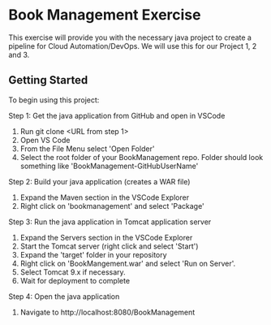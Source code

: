 # Book Management Exercise
This exercise will provide you with the necessary java project to create a pipeline for Cloud Automation/DevOps.  We will use this for our Project 1, 2 and 3.

## Getting Started
To begin using this project:

Step 1: Get the java application from GitHub and open in VSCode
  1. Run git clone <URL from step 1>
  2. Open VS Code
  3. From the File Menu select 'Open Folder'
  4. Select the root folder of your BookManagement repo.  Folder should look something like 'BookManagement-GitHubUserName'

Step 2: Build your java application (creates a WAR file)
  1. Expand the Maven section in the VSCode Explorer
  2. Right click on 'bookmanagement' and select 'Package'

Step 3: Run the java application in Tomcat application server
  1. Expand the Servers section in the VSCode Explorer
  2. Start the Tomcat server (right click and select 'Start')
  4. Expand the 'target' folder in your repository
  5. Right click on 'BookMangement.war' and select 'Run on Server'.
  6. Select Tomcat 9.x if necessary.
  7. Wait for deployment to complete

Step 4: Open the java application
  1. Navigate to http://localhost:8080/BookManagement
